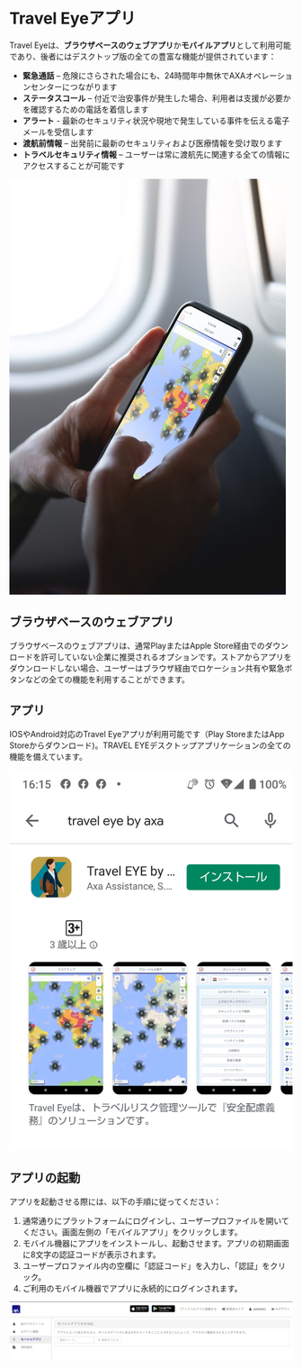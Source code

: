 # Travel Eyeアプリ

Travel Eyeは、**ブラウザベースのウェブアプリ**か**モバイルアプリ**として利用可能であり、後者にはデスクトップ版の全ての豊富な機能が提供されています：

* **緊急通話** – 危険にさらされた場合にも、24時間年中無休でAXAオペレーションセンターにつながります
* **ステータスコール** – 付近で治安事件が発生した場合、利用者は支援が必要かを確認するための電話を着信します
* **アラート** - 最新のセキュリティ状況や現地で発生している事件を伝える電子メールを受信します
* **渡航前情報** – 出発前に最新のセキュリティおよび医療情報を受け取ります
* **トラベルセキュリティ情報** – ユーザーは常に渡航先に関連する全ての情報にアクセスすることが可能です

![](.gitbook/assets/axa-app.jpg)

## ブラウザベースのウェブアプリ

ブラウザベースのウェブアプリは、通常PlayまたはApple Store経由でのダウンロードを許可していない企業に推奨されるオプションです。ストアからアプリをダウンロードしない場合、ユーザーはブラウザ経由でロケーション共有や緊急ボタンなどの全ての機能を利用することができます。 

## アプリ

IOSやAndroid対応のTravel Eyeアプリが利用可能です（Play StoreまたはApp Storeからダウンロード\)。TRAVEL EYEデスクトップアプリケーションの全ての機能を備えています。

![](.gitbook/assets/axa-app_te_hiroko.png)

## アプリの起動

アプリを起動させる際には、以下の手順に従ってください：

1. 通常通りにプラットフォームにログインし、ユーザープロファイルを開いてください。画面左側の「モバイルアプリ」をクリックします。 
2. モバイル機器にアプリをインストールし、起動させます。アプリの初期画面に8文字の認証コードが表示されます。  
3. ユーザープロファイル内の空欄に「認証コード」を入力し、「認証」をクリック。 
4. ご利用のモバイル機器でアプリに永続的にログインされます。

![](.gitbook/assets/axa-app-travel-eye-user-backend-eng%20%284%29.png)

